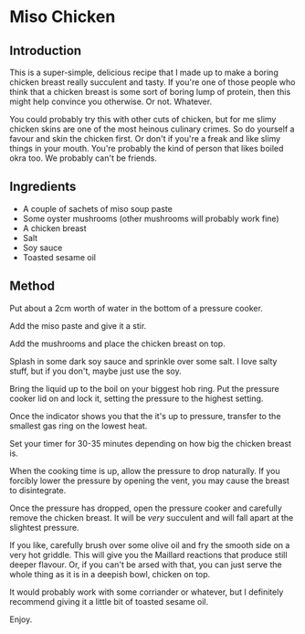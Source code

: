# Miso Chicken

## Introduction

This is a super-simple, delicious recipe that I made up to make a boring chicken breast really succulent and tasty. If you're one of those people who think that a chicken breast is some sort of boring lump of protein, then this might help convince you otherwise. Or not. Whatever.

You could probably try this with other cuts of chicken, but for me slimy chicken skins are one of the most heinous culinary crimes. So do yourself a favour and skin the chicken first. Or don't if you're a freak and like slimy things in your mouth. You're probably the kind of person that likes boiled okra too. We probably can't be friends.

## Ingredients

* A couple of sachets of miso soup paste
* Some oyster mushrooms (other mushrooms will probably work fine)
* A chicken breast
* Salt
* Soy sauce
* Toasted sesame oil

## Method

Put about a 2cm worth of water in the bottom of a pressure cooker.

Add the miso paste and give it a stir.

Add the mushrooms and place the chicken breast on top.

Splash in some dark soy sauce and sprinkle over some salt. I love salty stuff, but if you don't, maybe just use the soy.

Bring the liquid up to the boil on your biggest hob ring. Put the pressure cooker lid on and lock it, setting the pressure to the highest setting.

Once the indicator shows you that the it's up to pressure, transfer to the smallest gas ring on the lowest heat.

Set your timer for 30-35 minutes depending on how big the chicken breast is.

When the cooking time is up, allow the pressure to drop naturally. If you forcibly lower the pressure by opening the vent, you may cause the breast to disintegrate.

Once the pressure has dropped, open the pressure cooker and carefully remove the chicken breast. It will be *very* succulent and will fall apart at the slightest pressure.

If you like, carefully brush over some olive oil and fry the smooth side on a very hot griddle. This will give you the Maillard reactions that produce still deeper flavour. Or, if you can't be arsed with that, you can just serve the whole thing as it is in a deepish bowl, chicken on top.

It would probably work with some corriander or whatever, but I definitely recommend giving it a little bit of toasted sesame oil.

Enjoy.
